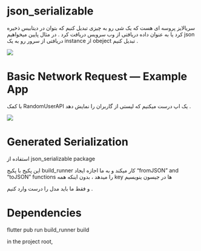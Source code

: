 # json_serializable

سریالایز پروسه ای هست که یک شی رو به چیزی تبدیل کنیم که بتوان در دیتابیس ذخیره کرد یا به عنوان داده دریافتی از وب سرویس دریافت کرد .
در مثال پایین میخواهیم json دریافتی از سرور رو به یک instance از obeject تبدیل کنیم .

 

<img src="https://miro.medium.com/max/1400/1*cRujRuBevUWdOfprIDsF-w.png"/>


# Basic Network Request — Example App
با کمک  RandomUserAPI یک اپ درست میکنیم که لیستی از گاربران را نمایش دهد .

<img src="https://miro.medium.com/max/654/1*uog29sHlPyl_zWFhjMX5iw.gif"/>

# Generated Serialization

استفاده از json_serializable package 

این پکیج با پکیج build_runner کار میکند و به ما اجازه ایجاد  “fromJSON” and “toJSON” functions را میدهد ، بدون اینکه همه key ها در جیسون ینویسیم 

و فقط ما باید مدل را درست وارد کنیم .
# Dependencies


flutter pub run build_runner build

in the project root,
